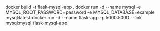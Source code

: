 docker build -t flask-mysql-app .
docker run -d --name mysql -e MYSQL_ROOT_PASSWORD=password -e MYSQL_DATABASE=example mysql:latest
docker run -d --name flask-app -p 5000:5000 --link mysql:mysql flask-mysql-app
